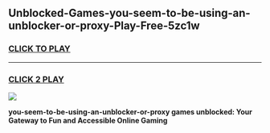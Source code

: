
## Unblocked-Games-you-seem-to-be-using-an-unblocker-or-proxy-Play-Free-5zc1w
<h3>
<a href="https://premium76.site?title=you-seem-to-be-using-an-unblocker-or-proxy&ref=18A1">CLICK TO PLAY</a></h3>
<hr>

<h3>
<a href="https://premium76.site?title=you-seem-to-be-using-an-unblocker-or-proxy&ref=18A1">CLICK 2 PLAY</a>
  
</h3>

<a href="https://premium76.site?title=you-seem-to-be-using-an-unblocker-or-proxy&ref=18A1"><img src="https://clearcache.store/games.png"></a>


**you-seem-to-be-using-an-unblocker-or-proxy games unblocked: Your Gateway to Fun and Accessible Online Gaming**
